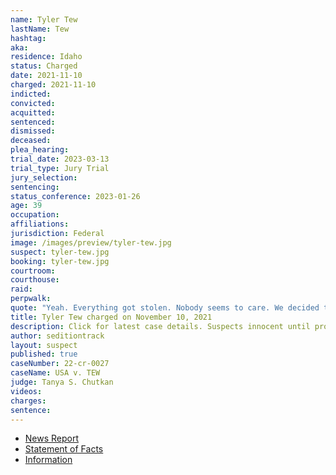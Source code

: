 ```yaml
---
name: Tyler Tew
lastName: Tew
hashtag:
aka:
residence: Idaho
status: Charged
date: 2021-11-10
charged: 2021-11-10
indicted:
convicted:
acquitted:
sentenced:
dismissed:
deceased:
plea_hearing:
trial_date: 2023-03-13
trial_type: Jury Trial
jury_selection:
sentencing:
status_conference: 2023-01-26
age: 39
occupation:
affiliations:
jurisdiction: Federal
image: /images/preview/tyler-tew.jpg
suspect: tyler-tew.jpg
booking: tyler-tew.jpg
courtroom:
courthouse:
raid:
perpwalk:
quote: "Yeah. Everything got stolen. Nobody seems to care. We decided to take it into our own hands by taking the capital."
title: Tyler Tew charged on November 10, 2021
description: Click for latest case details. Suspects innocent until proven guilty.
author: seditiontrack
layout: suspect
published: true
caseNumber: 22-cr-0027
caseName: USA v. TEW
judge: Tanya S. Chutkan
videos:
charges:
sentence:
---
```

- [News Report](https://www.eastidahonews.com/2021/12/idaho-falls-man-arrested-for-allegedly-storming-capitol-in-jan-6-riot/)
- [Statement of Facts](https://www.justice.gov/usao-dc/case-multi-defendant/file/1458981/download)
- [Information](https://extremism.gwu.edu/sites/g/files/zaxdzs2191/f/Tyler%20Tew%20Information.pdf)

